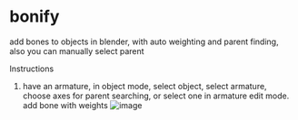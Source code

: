 # bonify
add bones to objects in blender, with auto weighting and parent finding, also you can manually select parent

Instructions
1. have an armature, 
in object mode, select object,
select armature, 
choose axes for parent searching, or select one in armature edit mode. 
add bone with weights
![image](https://github.com/user-attachments/assets/c41ee1a0-566d-4d28-b210-91ca1913ffbb)
